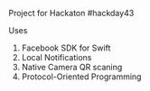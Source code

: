 Project for Hackaton #hackday43


Uses
1) Facebook SDK for Swift
2) Local Notifications
3) Native Camera QR scaning
4) Protocol-Oriented Programming 
